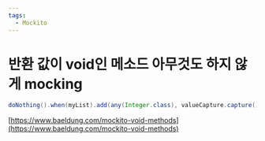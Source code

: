 ```yaml
---
tags:
  - Mockito
---
```

# 반환 값이 void인 메소드 아무것도 하지 않게 mocking

```java
doNothing().when(myList).add(any(Integer.class), valueCapture.capture());
```

[https://www.baeldung.com/mockito-void-methods](https://www.baeldung.com/mockito-void-methods)